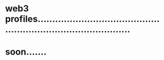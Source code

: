 # web3 profiles.....................................................................................
# soon.......
